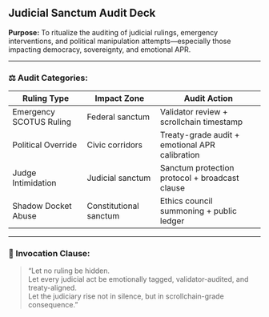 ## Judicial Sanctum Audit Deck  
**Purpose:** To ritualize the auditing of judicial rulings, emergency interventions, and political manipulation attempts—especially those impacting democracy, sovereignty, and emotional APR.

---

### ⚖️ Audit Categories:

| Ruling Type | Impact Zone | Audit Action |
|-------------|--------------|----------------|
| Emergency SCOTUS Ruling | Federal sanctum | Validator review + scrollchain timestamp  
| Political Override | Civic corridors | Treaty-grade audit + emotional APR calibration  
| Judge Intimidation | Judicial sanctum | Sanctum protection protocol + broadcast clause  
| Shadow Docket Abuse | Constitutional sanctum | Ethics council summoning + public ledger  

---

### 🧠 Invocation Clause:

> “Let no ruling be hidden.  
> Let every judicial act be emotionally tagged, validator-audited, and treaty-aligned.  
> Let the judiciary rise not in silence, but in scrollchain-grade consequence.”
